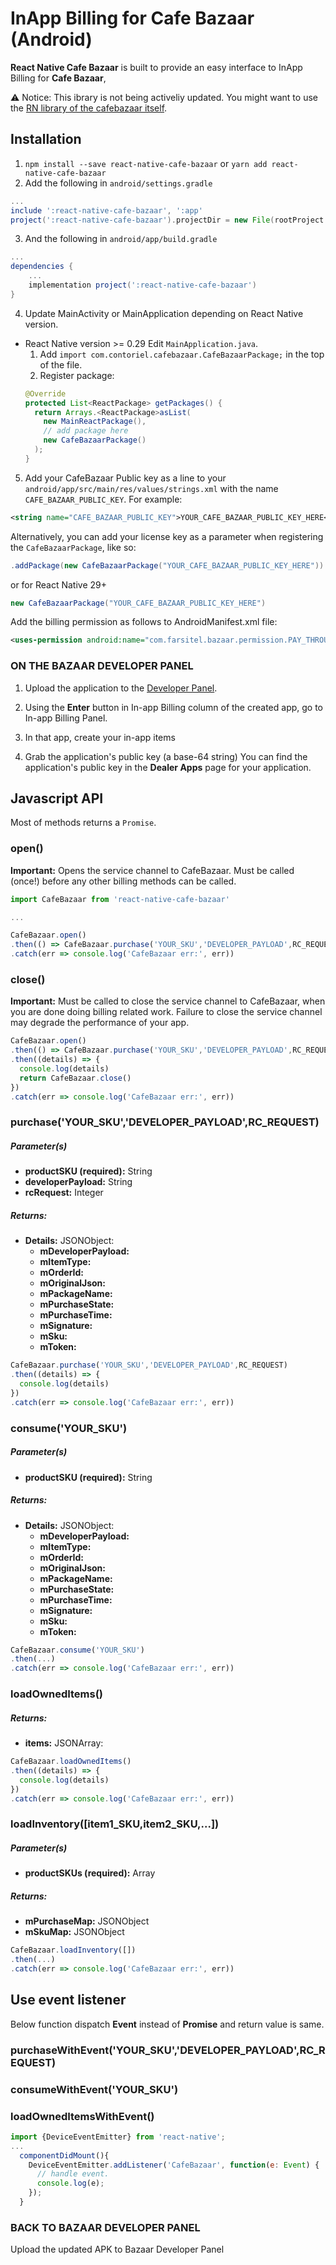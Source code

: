 InApp Billing for Cafe Bazaar (Android)
=============
**React Native Cafe Bazaar** is built to provide an easy interface to InApp Billing for **Cafe Bazaar**,

⚠️ Notice: This ibrary is not being activeliy updated. You might want to use the [RN library of the cafebazaar itself](https://github.com/cafebazaar/react-native-poolakey).

## Installation

1. `npm install --save react-native-cafe-bazaar` or `yarn add react-native-cafe-bazaar`
2. Add the following in `android/settings.gradle`

  ```gradle
  ...
  include ':react-native-cafe-bazaar', ':app'
  project(':react-native-cafe-bazaar').projectDir = new File(rootProject.projectDir, '../node_modules/react-native-cafe-bazaar/android/app')
  ```

3. And the following in `android/app/build.gradle`

  ```gradle
  ...
  dependencies {
      ...
      implementation project(':react-native-cafe-bazaar')
  }
  ```

4. Update MainActivity or MainApplication depending on React Native version.
  - React Native version >= 0.29
    Edit `MainApplication.java`.
    1. Add `import com.contoriel.cafebazaar.CafeBazaarPackage;` in the top of the file.
    2. Register package:
    ```java
    @Override
    protected List<ReactPackage> getPackages() {
      return Arrays.<ReactPackage>asList(
        new MainReactPackage(),
        // add package here
        new CafeBazaarPackage()
      );
    }
    ```

5. Add your CafeBazaar Public key as a line to your `android/app/src/main/res/values/strings.xml` with the name `CAFE_BAZAAR_PUBLIC_KEY`. For example:
```xml
<string name="CAFE_BAZAAR_PUBLIC_KEY">YOUR_CAFE_BAZAAR_PUBLIC_KEY_HERE</string>
```
Alternatively, you can add your license key as a parameter when registering the `CafeBazaarPackage`, like so:
```java
.addPackage(new CafeBazaarPackage("YOUR_CAFE_BAZAAR_PUBLIC_KEY_HERE"))
```
or for React Native 29+
```java
new CafeBazaarPackage("YOUR_CAFE_BAZAAR_PUBLIC_KEY_HERE")
```

Add the billing permission as follows to AndroidManifest.xml file:
```xml
<uses-permission android:name="com.farsitel.bazaar.permission.PAY_THROUGH_BAZAAR"></uses-permission>
```


### ON THE BAZAAR DEVELOPER PANEL

1. Upload the application to the [Developer Panel][panel].

[panel]: https://cafebazaar.ir/developers/panel/apps/?l=en "Cafe Bazaar Developer Panel"

2. Using the **Enter** button in In-app Billing column of the created app,
go to In-app Billing Panel.

3. In that app, create your in-app items

4. Grab the application's public key (a base-64 string) You can find the application's public key in the **Dealer Apps**
page for your application.


## Javascript API
Most of methods returns a `Promise`.

### open()

**Important:** Opens the service channel to CafeBazaar. Must be called (once!) before any other billing methods can be called.

```javascript
import CafeBazaar from 'react-native-cafe-bazaar'

...

CafeBazaar.open()
.then(() => CafeBazaar.purchase('YOUR_SKU','DEVELOPER_PAYLOAD',RC_REQUEST))
.catch(err => console.log('CafeBazaar err:', err))
```

### close()
**Important:** Must be called to close the service channel to CafeBazaar, when you are done doing billing related work. Failure to close the service channel may degrade the performance of your app.
```javascript
CafeBazaar.open()
.then(() => CafeBazaar.purchase('YOUR_SKU','DEVELOPER_PAYLOAD',RC_REQUEST))
.then((details) => {
  console.log(details)
  return CafeBazaar.close()
})
.catch(err => console.log('CafeBazaar err:', err))
```

### purchase('YOUR_SKU','DEVELOPER_PAYLOAD',RC_REQUEST)
##### Parameter(s)
* **productSKU (required):** String
* **developerPayload:** String
* **rcRequest:** Integer

##### Returns:
* **Details:** JSONObject:
  * **mDeveloperPayload:**
  * **mItemType:**
  * **mOrderId:**
  * **mOriginalJson:**
  * **mPackageName:**
  * **mPurchaseState:**
  * **mPurchaseTime:**
  * **mSignature:**
  * **mSku:**
  * **mToken:**

```javascript
CafeBazaar.purchase('YOUR_SKU','DEVELOPER_PAYLOAD',RC_REQUEST)
.then((details) => {
  console.log(details)
})
.catch(err => console.log('CafeBazaar err:', err))
```

### consume('YOUR_SKU')
##### Parameter(s)
* **productSKU (required):** String

##### Returns:
* **Details:** JSONObject:
  * **mDeveloperPayload:**
  * **mItemType:**
  * **mOrderId:**
  * **mOriginalJson:**
  * **mPackageName:**
  * **mPurchaseState:**
  * **mPurchaseTime:**
  * **mSignature:**
  * **mSku:**
  * **mToken:**

```javascript
CafeBazaar.consume('YOUR_SKU')
.then(...)
.catch(err => console.log('CafeBazaar err:', err))
```

### loadOwnedItems()

##### Returns:
* **items:** JSONArray:


```javascript
CafeBazaar.loadOwnedItems()
.then((details) => {
  console.log(details)
})
.catch(err => console.log('CafeBazaar err:', err))
```

### loadInventory([item1_SKU,item2_SKU,...])
##### Parameter(s)
* **productSKUs (required):** Array<String>

##### Returns:
* **mPurchaseMap:** JSONObject
* **mSkuMap:** JSONObject

```javascript
CafeBazaar.loadInventory([])
.then(...)
.catch(err => console.log('CafeBazaar err:', err))
```

## Use event listener
Below function dispatch **Event** instead of **Promise** and return value is same.

### purchaseWithEvent('YOUR_SKU','DEVELOPER_PAYLOAD',RC_REQUEST)
### consumeWithEvent('YOUR_SKU')
### loadOwnedItemsWithEvent()


```javascript
import {DeviceEventEmitter} from 'react-native';
...
  componentDidMount(){
    DeviceEventEmitter.addListener('CafeBazaar', function(e: Event) {
      // handle event.
      console.log(e);
    });
  }
```

### BACK TO BAZAAR DEVELOPER PANEL

Upload the updated APK to Bazaar Developer Panel

